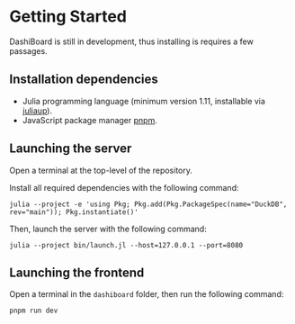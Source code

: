 # Getting Started

DashiBoard is still in development, thus installing is requires a few passages.

## Installation dependencies

- Julia programming language (minimum version 1.11, installable via [juliaup](https://github.com/JuliaLang/juliaup)).
- JavaScript package manager [pnpm](https://pnpm.io/).

## Launching the server

Open a terminal at the top-level of the repository.

Install all required dependencies with the following command:

```
julia --project -e 'using Pkg; Pkg.add(Pkg.PackageSpec(name="DuckDB", rev="main")); Pkg.instantiate()'
```

Then, launch the server with the following command:

```
julia --project bin/launch.jl --host=127.0.0.1 --port=8080
```

## Launching the frontend

Open a terminal in the `dashiboard` folder, then run the following command:

```
pnpm run dev
```
